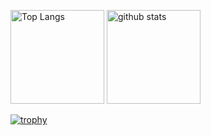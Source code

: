 <p align="left"> 
  <img alt="Top Langs" height="150px" src="https://github-readme-stats.vercel.app/api/top-langs/?username=ShinoharaRyuga&layout=compact&count_private=true&show_icons=true&theme=dark" />
  <img alt="github stats" height="150px" src="https://github-readme-stats.vercel.app/api?username=ShinoharaRyuga&count_private=true&show_icons=true&show_icons=true&theme=dark" />
</p>

[![trophy](https://github-profile-trophy.vercel.app/?username=ShinoharaRyuga&theme=juicyfresh&column=7
)](https://github.com/ryo-ma/github-profile-trophy)


<!--
**ShinoharaRyuga/ShinoharaRyuga** is a ✨ _special_ ✨ repository because its `README.md` (this file) appears on your GitHub profile.

Here are some ideas to get you started:

- 🔭 I’m currently working on ...
- 🌱 I’m currently learning ...
- 👯 I’m looking to collaborate on ...
- 🤔 I’m looking for help with ...
- 💬 Ask me about ...
- 📫 How to reach me: ...
- 😄 Pronouns: ...
- ⚡ Fun fact: ...
-->
